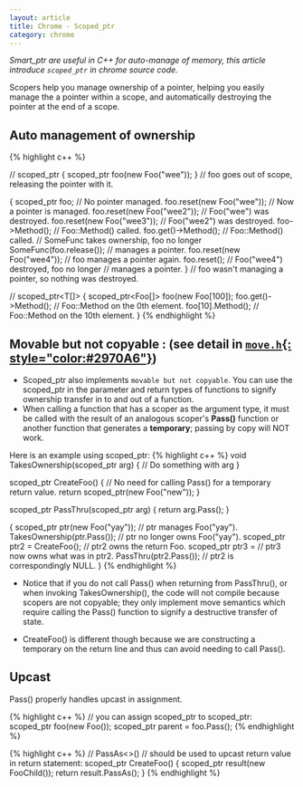 ```yaml
---
layout: article
title: Chrome - Scoped_ptr
category: chrome
---
```

*Smart_ptr are useful in C++ for auto-manage of memory, this article introduce `scoped_ptr` in chrome source code.*


Scopers help you manage ownership of a pointer, helping you easily manage the a pointer within a scope, and automatically destroying the pointer at the end of a scope.

## Auto management of ownership
{% highlight c++ %}

// scoped_ptr<T>
{
     scoped_ptr<Foo> foo(new Foo("wee"));
}  // foo goes out of scope, releasing the pointer with it.

{
    scoped_ptr<Foo> foo;          // No pointer managed.
    foo.reset(new Foo("wee"));    // Now a pointer is managed.
    foo.reset(new Foo("wee2"));   // Foo("wee") was destroyed.
    foo.reset(new Foo("wee3"));   // Foo("wee2") was destroyed.
    foo->Method();                // Foo::Method() called.
    foo.get()->Method();          // Foo::Method() called.
    // SomeFunc takes ownership, foo no longer
    SomeFunc(foo.release());
                               // manages a pointer.
    foo.reset(new Foo("wee4"));   // foo manages a pointer again.
    foo.reset();       // Foo("wee4") destroyed, foo no longer
                               // manages a pointer.
}  // foo wasn't managing a pointer, so nothing was destroyed.

// scoped_ptr<T[]>
{
    scoped_ptr<Foo[]> foo(new Foo[100]);
    foo.get()->Method();  // Foo::Method on the 0th element.
    foo[10].Method();     // Foo::Method on the 10th element.
}
{% endhighlight %}


## Movable but not copyable : (see detail in [`move.h`{: style="color:#2970A6"}](http://suninf.net/move-constructor-in-chrome/))
* Scoped_ptr also implements `movable but not copyable`. You can use the scoped_ptr in the parameter and return types of functions to signify ownership transfer in to and out of a function.
* When calling a function that has a scoper as the argument type, it must be called with the result of an analogous scoper's **Pass()** function or another function that generates a **temporary**; passing by copy will NOT work.

Here is an example using scoped_ptr:
{% highlight c++ %}
void TakesOwnership(scoped_ptr<Foo> arg)
{
    // Do something with arg
}

scoped_ptr<Foo> CreateFoo()
{
    // No need for calling Pass() for a temporary return value.
    return scoped_ptr<Foo>(new Foo("new"));
}

scoped_ptr<Foo> PassThru(scoped_ptr<Foo> arg)
{
    return arg.Pass();
}

{
    scoped_ptr<Foo> ptr(new Foo("yay")); // ptr manages Foo("yay").
    TakesOwnership(ptr.Pass());   // ptr no longer owns Foo("yay").
    scoped_ptr<Foo> ptr2 = CreateFoo();  // ptr2 owns the return Foo.
    scoped_ptr<Foo> ptr3 =        // ptr3 now owns what was in ptr2.
        PassThru(ptr2.Pass());    // ptr2 is correspondingly NULL.
}
{% endhighlight %}


* Notice that if you do not call Pass() when returning from PassThru(), or when invoking TakesOwnership(), the code will not compile because scopers are not copyable; they only implement move semantics which require calling the Pass() function to signify a destructive transfer of state.

* CreateFoo() is different though because we are constructing a temporary on the return line and thus can avoid needing to call Pass().

## Upcast
Pass() properly handles upcast in assignment.

{% highlight c++ %}
// you can assign scoped_ptr<Child> to scoped_ptr<Parent>:
scoped_ptr<Foo> foo(new Foo());
scoped_ptr<FooParent> parent = foo.Pass();
{% endhighlight %}

{% highlight c++ %}
// PassAs<>()
// should be used to upcast return value in return statement:
scoped_ptr<Foo> CreateFoo()
{
    scoped_ptr<FooChild> result(new FooChild());
    return result.PassAs<Foo>();
}
{% endhighlight %}













